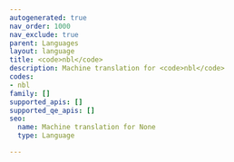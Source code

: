 ```yaml
---
autogenerated: true
nav_order: 1000
nav_exclude: true
parent: Languages
layout: language
title: <code>nbl</code>
description: Machine translation for <code>nbl</code>
codes:
- nbl
family: []
supported_apis: []
supported_qe_apis: []
seo:
  name: Machine translation for None
  type: Language

---
```



